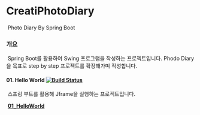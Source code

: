 # CreatiPhotoDiary
​	Photo Diary By Spring Boot

### 개요

​	Spring Boot를 활용하여 Swing 프로그램을 작성하는 프로젝트입니다. Phodo Diary을 목표로 step by step 프로젝트를 확장해가며 작성합니다.



#### 01. Hello World [![Build Status](https://travis-ci.org/CreatiCoding/CreatiPhotoDiary.svg?branch=master)](https://travis-ci.org/CreatiCoding/CreatiPhotoDiary)

​	스프링 부트를 활용해 Jframe을 실행하는 프로젝트입니다.

​	**[01_HelloWorld](https://github.com/CreatiCoding/CreatiPhotoDiary/wiki/01_HelloWorld)**

